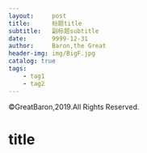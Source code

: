 ```yaml
---
layout:     post
title:      标题title
subtitle:   副标题subtitle
date:       9999-12-31
author:     Baron,the Great
header-img: img/BigF.jpg
catalog: true
tags:
    - tag1
    - tag2
---
```


©GreatBaron,2019.All Rights Reserved.

# title
